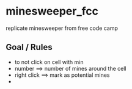 # minesweeper_fcc
replicate minesweeper from free code camp

## Goal / Rules
* to not click on cell with min
* number ==> number of mines around the cell
* right click ==> mark as potential mines
* 